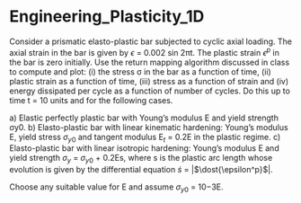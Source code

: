 # Engineering_Plasticity_1D

Consider a prismatic elasto-plastic bar subjected to cyclic axial loading. The axial
strain in the bar is given by $\epsilon$ = 0.002 sin 2πt. The plastic strain $\epsilon^p$ in the bar is
zero initially. Use the return mapping algorithm discussed in class to compute and
plot: (i) the stress σ in the bar as a function of time, (ii) plastic strain as a function
of time, (iii) stress as a function of strain and (iv) energy dissipated per cycle as a
function of number of cycles. Do this up to time t = 10 units and for the following
cases.

  a) Elastic perfectly plastic bar with Young’s modulus E and yield strength σy0.
  b) Elasto-plastic bar with linear kinematic hardening: Young’s modulus E, yield stress $\sigma_{y0}$ and tangent modulus E$_t$ = 0.2E in the plastic regime.
  c) Elasto-plastic bar with linear isotropic hardening: Young’s modulus E and yield strength $\sigma_{y}$ = $\sigma_{y0}$ + 0.2Es, where s is the plastic arc length whose evolution is given by the differential equation $\dot{s}$ = |$\dost{\epsilon^p}$|.

Choose any suitable value for E and assume $\sigma_{y0}$ = 10−3E.

